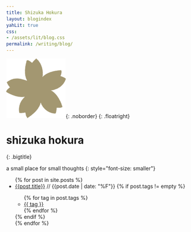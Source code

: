 ```yaml
---
title: Shizuka Hokura
layout: blogindex
yahLit: true
css:
- /assets/lit/blog.css
permalink: /writing/blog/
---
```


![sakura flower](/assets/lit/icon-sakura_x160.png){: .noborder}
{: .floatright}

# shizuka hokura
{: .bigtitle}

a small place for small thoughts
{: style="font-size: smaller"}

<div class="postindex">
<ul>
    {% for post in site.posts %}
    <li>
      <a class="postlink" href="{{post.url}}">{{post.title}}</a>
      <span class="postinfo">
        // <span class="date">{{post.date | date: "%F"}}</span>
        {% if post.tags != empty %}
        <ul class="tags">
          {% for tag in post.tags %}
          <li><a href="/writing/blog/tags.html#{{tag}}">{{ tag }}</a></li>
          {% endfor %}
        </ul>
        {% endif %}
      </span>
    </li>
    {% endfor %}
  </ul>
</div>